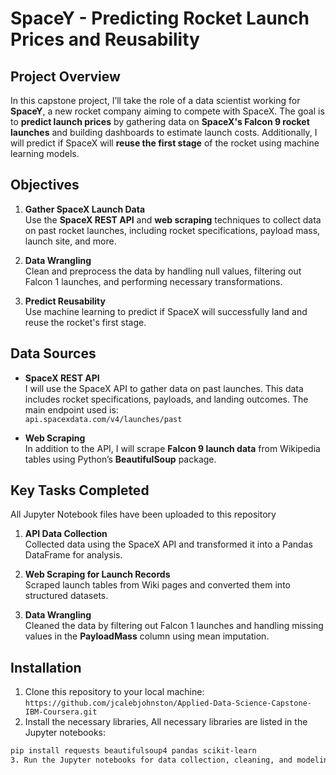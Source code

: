 # SpaceY - Predicting Rocket Launch Prices and Reusability

## Project Overview

In this capstone project, I’ll take the role of a data scientist working for **SpaceY**, a new rocket company aiming to compete with SpaceX. The goal is to **predict launch prices** by gathering data on **SpaceX's Falcon 9 rocket launches** and building dashboards to estimate launch costs. Additionally, I will predict if SpaceX will **reuse the first stage** of the rocket using machine learning models.

## Objectives
1. **Gather SpaceX Launch Data**  
   Use the **SpaceX REST API** and **web scraping** techniques to collect data on past rocket launches, including rocket specifications, payload mass, launch site, and more.

2. **Data Wrangling**  
   Clean and preprocess the data by handling null values, filtering out Falcon 1 launches, and performing necessary transformations.

3. **Predict Reusability**  
   Use machine learning to predict if SpaceX will successfully land and reuse the rocket's first stage.

## Data Sources

- **SpaceX REST API**  
  I will use the SpaceX API to gather data on past launches. This data includes rocket specifications, payloads, and landing outcomes. The main endpoint used is:  
  `api.spacexdata.com/v4/launches/past`
  
- **Web Scraping**  
  In addition to the API, I will scrape **Falcon 9 launch data** from Wikipedia tables using Python’s **BeautifulSoup** package.

## Key Tasks Completed
All Jupyter Notebook files have been uploaded to this repository
1. **API Data Collection**  
   Collected data using the SpaceX API and transformed it into a Pandas DataFrame for analysis.

2. **Web Scraping for Launch Records**  
   Scraped launch tables from Wiki pages and converted them into structured datasets.

3. **Data Wrangling**  
   Cleaned the data by filtering out Falcon 1 launches and handling missing values in the **PayloadMass** column using mean imputation.

## Installation
1. Clone this repository to your local machine:
   `https://github.com/jcalebjohnston/Applied-Data-Science-Capstone-IBM-Coursera.git`
2. Install the necessary libraries, All necessary libraries are listed in the Jupyter notebooks:
```bash
pip install requests beautifulsoup4 pandas scikit-learn
3. Run the Jupyter notebooks for data collection, cleaning, and modeling. In the format of the ** Key Tasks Completed** Section
